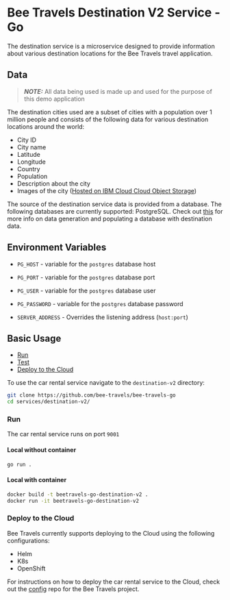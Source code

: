 # Bee Travels Destination V2 Service - Go

The destination service is a microservice designed to provide information about various destination locations for the Bee Travels travel application.

## Data
> ***NOTE:*** All data being used is made up and used for the purpose of this demo application

The destination cities used are a subset of cities with a population over 1 million people and consists of the following data for various destination locations around the world:

* City ID
* City name
* Latitude
* Longitude
* Country
* Population
* Description about the city
* Images of the city ([Hosted on IBM Cloud Cloud Object Storage](https://www.ibm.com/cloud/object-storage))

The source of the destination service data is provided from a database. The following databases are currently supported: PostgreSQL. Check out [this](https://github.com/bee-travels/data-generator/tree/master/src/destination) for more info on data generation and populating a database with destination data.

## Environment Variables

* `PG_HOST` - variable for the `postgres` database host
* `PG_PORT` - variable for the `postgres` database port
* `PG_USER` - variable for the `postgres` database user
* `PG_PASSWORD` - variable for the `postgres` database password

* `SERVER_ADDRESS` - Overrides the listening address (`host:port`)

## Basic Usage

* [Run](#run)
* [Test](#test)
* [Deploy to the Cloud](#deploy-to-the-cloud)

To use the car rental service navigate to the `destination-v2` directory:

```bash
git clone https://github.com/bee-travels/bee-travels-go
cd services/destination-v2/
```

### Run

The car rental service runs on port `9001`

#### Local without container

```bash
go run .
```

#### Local with container

```bash
docker build -t beetravels-go-destination-v2 .
docker run -it beetravels-go-destination-v2
```

### Deploy to the Cloud

Bee Travels currently supports deploying to the Cloud using the following configurations:

* Helm
* K8s
* OpenShift

For instructions on how to deploy the car rental service to the Cloud, check out the [config](https://github.com/bee-travels/config) repo for the Bee Travels project.